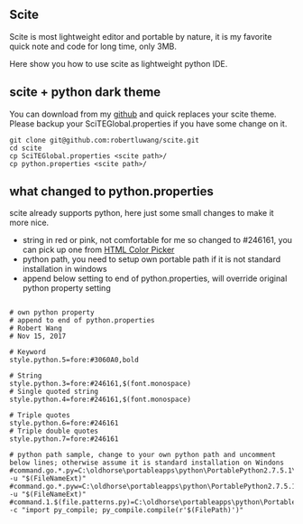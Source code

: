 ## Scite
Scite is most lightweight editor and portable by nature, it is my favorite quick note and code for long time, only 3MB.

Here show you how to use scite as lightweight python IDE.

## scite + python dark theme
You can download from my [github](https://github.com/robertluwang/scite) and quick replaces your scite theme. Please backup your SciTEGlobal.properties if you have some change on it.

```
git clone git@github.com:robertluwang/scite.git
cd scite
cp SciTEGlobal.properties <scite path>/
cp python.properties <scite path>/
```

## what changed to python.properties
scite already supports python, here just some small changes to make it more nice.
- string in red or pink, not comfortable for me so changed to #246161, you can pick up one from [HTML Color Picker](http://www.rapidtables.com/web/color/color-picker.htm)
- python path, you need to setup own portable path if it is not standard installation in windows
- append below setting to end of python.properties, will override original python property setting

```

# own python property 
# append to end of python.properties 
# Robert Wang
# Nov 15, 2017

# Keyword
style.python.5=fore:#3060A0,bold

# String
style.python.3=fore:#246161,$(font.monospace)
# Single quoted string
style.python.4=fore:#246161,$(font.monospace)

# Triple quotes
style.python.6=fore:#246161
# Triple double quotes
style.python.7=fore:#246161

# python path sample, change to your own python path and uncomment below lines; otherwise assume it is standard installation on Windons
#command.go.*.py=C:\oldhorse\portableapps\python\PortablePython2.7.5.1\App\pythonw -u "$(FileNameExt)"
#command.go.*.pyw=C:\oldhorse\portableapps\python\PortablePython2.7.5.1\App\pythonw -u "$(FileNameExt)"
#command.1.$(file.patterns.py)=C:\oldhorse\portableapps\python\PortablePython2.7.5.1\App\python -c "import py_compile; py_compile.compile(r'$(FilePath)')"

```
